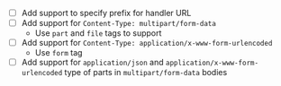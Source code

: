 - [ ] Add support to specify prefix for handler URL
- [ ] Add support for `Content-Type: multipart/form-data`
  - Use `part` and `file` tags to support
- [ ] Add support for `Content-Type: application/x-www-form-urlencoded`
  - Use `form` tag
- [ ] Add support for `application/json` and `application/x-www-form-urlencoded` type of parts in `multipart/form-data` bodies
